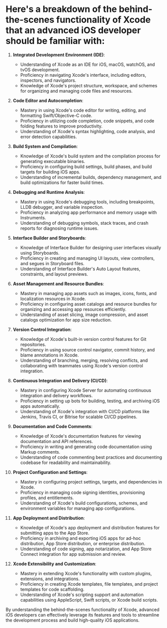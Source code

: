 # Here's a breakdown of the behind-the-scenes functionality of Xcode that an advanced iOS developer should be familiar with:

1. **Integrated Development Environment (IDE)**:
   - Understanding of Xcode as an IDE for iOS, macOS, watchOS, and tvOS development.
   - Proficiency in navigating Xcode's interface, including editors, inspectors, and navigators.
   - Knowledge of Xcode's project structure, workspace, and schemes for organizing and managing code files and resources.

2. **Code Editor and Autocompletion**:
   - Mastery in using Xcode's code editor for writing, editing, and formatting Swift/Objective-C code.
   - Proficiency in utilizing code completion, code snippets, and code folding features to improve productivity.
   - Understanding of Xcode's syntax highlighting, code analysis, and error detection capabilities.

3. **Build System and Compilation**:
   - Knowledge of Xcode's build system and the compilation process for generating executable binaries.
   - Proficiency in configuring build settings, build phases, and build targets for building iOS apps.
   - Understanding of incremental builds, dependency management, and build optimizations for faster build times.

4. **Debugging and Runtime Analysis**:
   - Mastery in using Xcode's debugging tools, including breakpoints, LLDB debugger, and variable inspection.
   - Proficiency in analyzing app performance and memory usage with Instruments.
   - Understanding of debugging symbols, stack traces, and crash reports for diagnosing runtime issues.

5. **Interface Builder and Storyboards**:
   - Knowledge of Interface Builder for designing user interfaces visually using Storyboards.
   - Proficiency in creating and managing UI layouts, view controllers, and segues in Storyboard files.
   - Understanding of Interface Builder's Auto Layout features, constraints, and layout previews.

6. **Asset Management and Resource Bundles**:
   - Mastery in managing app assets such as images, icons, fonts, and localization resources in Xcode.
   - Proficiency in configuring asset catalogs and resource bundles for organizing and accessing app resources efficiently.
   - Understanding of asset slicing, image compression, and asset catalogs optimization for app size reduction.

7. **Version Control Integration**:
   - Knowledge of Xcode's built-in version control features for Git repositories.
   - Proficiency in using source control navigator, commit history, and blame annotations in Xcode.
   - Understanding of branching, merging, resolving conflicts, and collaborating with teammates using Xcode's version control integration.

8. **Continuous Integration and Delivery (CI/CD)**:
   - Mastery in configuring Xcode Server for automating continuous integration and delivery workflows.
   - Proficiency in setting up bots for building, testing, and archiving iOS apps automatically.
   - Understanding of Xcode's integration with CI/CD platforms like Jenkins, Travis CI, or Bitrise for scalable CI/CD pipelines.

9. **Documentation and Code Comments**:
   - Knowledge of Xcode's documentation features for viewing documentation and API references.
   - Proficiency in writing and generating code documentation using Markup comments.
   - Understanding of code commenting best practices and documenting codebase for readability and maintainability.

10. **Project Configuration and Settings**:
    - Mastery in configuring project settings, targets, and dependencies in Xcode.
    - Proficiency in managing code signing identities, provisioning profiles, and entitlements.
    - Understanding of Xcode's build configurations, schemes, and environment variables for managing app configurations.

11. **App Deployment and Distribution**:
    - Knowledge of Xcode's app deployment and distribution features for submitting apps to the App Store.
    - Proficiency in archiving and exporting iOS apps for ad-hoc distribution, App Store distribution, or enterprise distribution.
    - Understanding of code signing, app notarization, and App Store Connect integration for app submission and review.

12. **Xcode Extensibility and Customization**:
    - Mastery in extending Xcode's functionality with custom plugins, extensions, and integrations.
    - Proficiency in creating Xcode templates, file templates, and project templates for code scaffolding.
    - Understanding of Xcode's scripting support and automation capabilities using AppleScript, Swift scripts, or Xcode build scripts.

By understanding the behind-the-scenes functionality of Xcode, advanced iOS developers can effectively leverage its features and tools to streamline the development process and build high-quality iOS applications.

